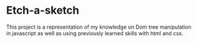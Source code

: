 # Etch-a-sketch

This project is a representation of my knowledge on Dom tree manipulation in javascript as well as using previously learned skills with html and css.
